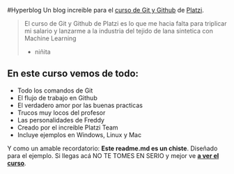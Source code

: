 #Hyperblog
Un blog increible para el [curso de Git y Github](https://platzi.com/cursos/git-github/ "curso de Git y Github") de [Platzi](http://platzi.com/ "Platzi").
>El curso de Git y Github de Platzi es lo que me hacia falta para triplicar mi salario y lanzarme a la industria del tejido de lana sintetica con Machine Learning
> - niñita

## En este curso vemos de todo:
* Todo los comandos de Git
* El flujo de trabajo en Github
* El verdadero amor por las buenas practicas
* Trucos muy locos del profesor
* Las personalidades de Freddy
* Creado por el increible Platzi Team
* Incluye ejemplos en Windows, Linux y Mac

Y como un amable recordatorio: **Este readme.md es un chiste**. Diseñado para el ejemplo. Si llegas acá NO TE TOMES EN SERIO y mejor ve [**a ver el curso**](https://platzi.com/cursos/git-github/ "a ver el curso").